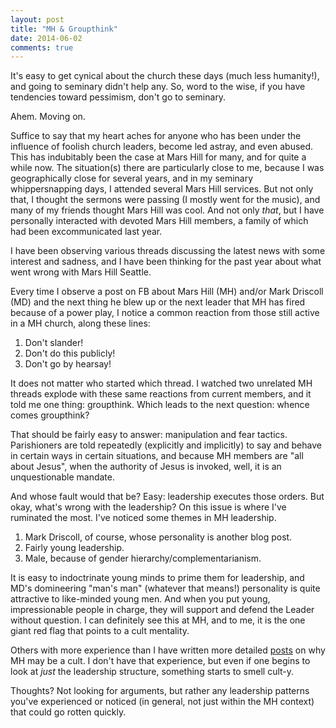 ```yaml
---
layout: post
title: "MH & Groupthink"
date: 2014-06-02
comments: true
---
```


It's easy to get cynical about the church these days (much less humanity!), and going to seminary didn't help any. So, word to the wise, if you have tendencies toward pessimism, don't go to seminary.

Ahem. Moving on.

Suffice to say that my heart aches for anyone who has been under the influence of foolish church leaders, become led astray, and even abused. This has indubitably been the case at Mars Hill for many, and for quite a while now. The situation(s) there are particularly close to me, because I was geographically close for several years, and in my seminary whippersnapping days, I attended several Mars Hill services. But not only that, I thought the sermons were passing (I mostly went for the music), and many of my friends thought Mars Hill was cool. And not only _that_, but I have personally interacted with devoted Mars Hill members, a family of which had been excommunicated last year.

I have been observing various threads discussing the latest news with some interest and sadness, and I have been thinking for the past year about what went wrong with Mars Hill Seattle.

Every time I observe a post on FB about Mars Hill (MH) and/or Mark Driscoll (MD) and the next thing he blew up or the next leader that MH has fired because of a power play, I notice a common reaction from those still active in a MH church, along these lines:

1. Don't slander!
2. Don't do this publicly!
3. Don't go by hearsay!

It does not matter who started which thread. I watched two unrelated MH threads explode with these same reactions from current members, and it told me one thing: groupthink. Which leads to the next question: whence comes groupthink?

That should be fairly easy to answer: manipulation and fear tactics. Parishioners are told repeatedly (explicitly and implicitly) to say and behave in certain ways in certain situations, and because MH members are "all about Jesus", when the authority of Jesus is invoked, well, it is an unquestionable mandate.

And whose fault would that be? Easy: leadership executes those orders. But okay, what's wrong with the leadership? On this issue is where I've ruminated the most. I've noticed some themes in MH leadership.

1. Mark Driscoll, of course, whose personality is another blog post.
2. Fairly young leadership.
3. Male, because of gender hierarchy/complementarianism.

It is easy to indoctrinate young minds to prime them for leadership, and MD's domineering "man's man" (whatever that means!) personality is quite attractive to like-minded young men. And when you put young, impressionable people in charge, they will support and defend the Leader without question. I can definitely see this at MH, and to me, it is the one giant red flag that points to a cult mentality.

Others with more experience than I have written more detailed [posts](http://www.elizabethesther.com/2014/03/is-marshill-church-a-cult.html) on why MH may be a cult. I don't have that experience, but even if one begins to look at _just_ the leadership structure, something starts to smell cult-y.

Thoughts? Not looking for arguments, but rather any leadership patterns you've experienced or noticed (in general, not just within the MH context) that could go rotten quickly.
